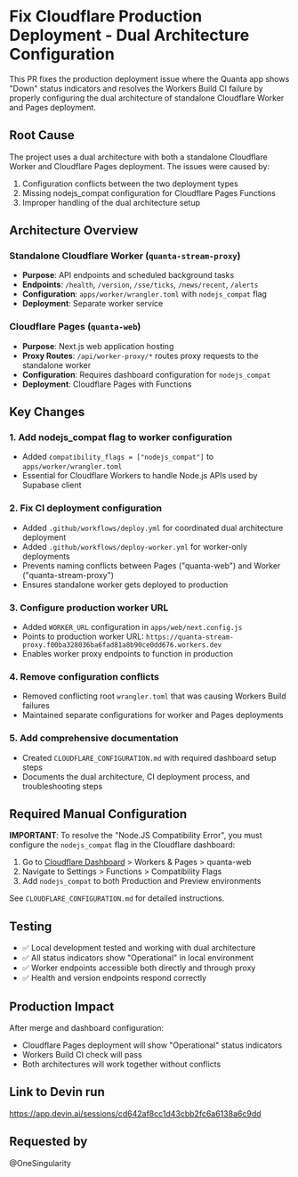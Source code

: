 # Fix Cloudflare Production Deployment - Dual Architecture Configuration

This PR fixes the production deployment issue where the Quanta app shows "Down" status indicators and resolves the Workers Build CI failure by properly configuring the dual architecture of standalone Cloudflare Worker and Pages deployment.

## Root Cause
The project uses a dual architecture with both a standalone Cloudflare Worker and Cloudflare Pages deployment. The issues were caused by:
1. Configuration conflicts between the two deployment types
2. Missing nodejs_compat configuration for Cloudflare Pages Functions
3. Improper handling of the dual architecture setup

## Architecture Overview

### Standalone Cloudflare Worker (`quanta-stream-proxy`)
- **Purpose**: API endpoints and scheduled background tasks
- **Endpoints**: `/health`, `/version`, `/sse/ticks`, `/news/recent`, `/alerts`
- **Configuration**: `apps/worker/wrangler.toml` with `nodejs_compat` flag
- **Deployment**: Separate worker service

### Cloudflare Pages (`quanta-web`)
- **Purpose**: Next.js web application hosting
- **Proxy Routes**: `/api/worker-proxy/*` routes proxy requests to the standalone worker
- **Configuration**: Requires dashboard configuration for `nodejs_compat`
- **Deployment**: Cloudflare Pages with Functions

## Key Changes

### 1. Add nodejs_compat flag to worker configuration
- Added `compatibility_flags = ["nodejs_compat"]` to `apps/worker/wrangler.toml`
- Essential for Cloudflare Workers to handle Node.js APIs used by Supabase client

### 2. Fix CI deployment configuration
- Added `.github/workflows/deploy.yml` for coordinated dual architecture deployment
- Added `.github/workflows/deploy-worker.yml` for worker-only deployments
- Prevents naming conflicts between Pages ("quanta-web") and Worker ("quanta-stream-proxy")
- Ensures standalone worker gets deployed to production

### 3. Configure production worker URL
- Added `WORKER_URL` configuration in `apps/web/next.config.js`
- Points to production worker URL: `https://quanta-stream-proxy.f00ba328036ba6fad81a8b90ce0dd676.workers.dev`
- Enables worker proxy endpoints to function in production

### 4. Remove configuration conflicts
- Removed conflicting root `wrangler.toml` that was causing Workers Build failures
- Maintained separate configurations for worker and Pages deployments

### 5. Add comprehensive documentation
- Created `CLOUDFLARE_CONFIGURATION.md` with required dashboard setup steps
- Documents the dual architecture, CI deployment process, and troubleshooting steps

## Required Manual Configuration

**IMPORTANT**: To resolve the "Node.JS Compatibility Error", you must configure the `nodejs_compat` flag in the Cloudflare dashboard:

1. Go to [Cloudflare Dashboard](https://dash.cloudflare.com/) > Workers & Pages > quanta-web
2. Navigate to Settings > Functions > Compatibility Flags
3. Add `nodejs_compat` to both Production and Preview environments

See `CLOUDFLARE_CONFIGURATION.md` for detailed instructions.

## Testing
- ✅ Local development tested and working with dual architecture
- ✅ All status indicators show "Operational" in local environment
- ✅ Worker endpoints accessible both directly and through proxy
- ✅ Health and version endpoints respond correctly

## Production Impact
After merge and dashboard configuration:
- Cloudflare Pages deployment will show "Operational" status indicators
- Workers Build CI check will pass
- Both architectures will work together without conflicts

## Link to Devin run
https://app.devin.ai/sessions/cd642af8cc1d43cbb2fc6a6138a6c9dd

## Requested by
@OneSingularity
